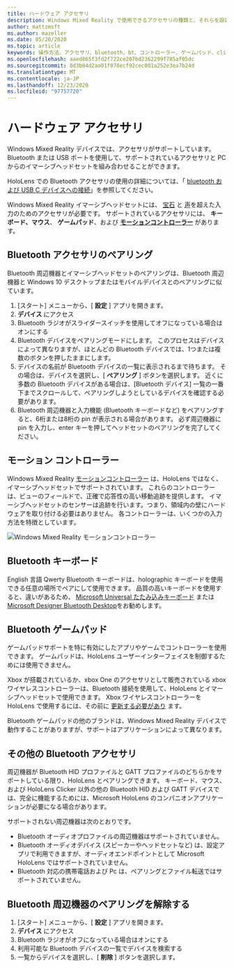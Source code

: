 ```yaml
---
title: ハードウェア アクセサリ
description: Windows Mixed Reality で使用できるアクセサリの種類と、それらを設定する方法について説明します。
author: mattzmsft
ms.author: mazeller
ms.date: 05/20/2020
ms.topic: article
keywords: 操作方法、アクセサリ、bluetooth、bt、コントローラー、ゲームパッド、clicker、xbox、ハードウェア、mixed reality ヘッドセット、windows mixed reality ヘッドセット、virtual reality ヘッドセット、モーションコントローラー
ms.openlocfilehash: aaed865f3fd2f722ce287bd2362299f785af05dc
ms.sourcegitcommit: 8d3b84d2aa01f078ecf92cec001a252e3ea7b24d
ms.translationtype: MT
ms.contentlocale: ja-JP
ms.lasthandoff: 12/23/2020
ms.locfileid: "97757720"
---
```

# <a name="hardware-accessories"></a>ハードウェア アクセサリ

Windows Mixed Reality デバイスでは、アクセサリがサポートしています。 Bluetooth または USB ポートを使用して、サポートされているアクセサリと PC からのイマーシブヘッドセットを組み合わせることができます。

HoloLens での Bluetooth アクセサリの使用の詳細については、「 [bluetooth および USB C デバイスへの接続](https://docs.microsoft.com/hololens/hololens-connect-devices)」を参照してください。

Windows Mixed Reality イマーシブヘッドセットには、 [宝石](../design/gaze-and-commit.md) と [声](../design/voice-input.md)を超えた入力のためのアクセサリが必要です。 サポートされているアクセサリには、 **キーボード、マウス**、 **ゲームパッド**、および **[モーションコントローラー](../design/motion-controllers.md)** があります。

## <a name="pairing-bluetooth-accessories"></a>Bluetooth アクセサリのペアリング

Bluetooth 周辺機器とイマーシブヘッドセットのペアリングは、Bluetooth 周辺機器と Windows 10 デスクトップまたはモバイルデバイスとのペアリングに似ています。

1. [スタート] メニューから、[ **設定** ] アプリを開きます。
2. **デバイス** にアクセス
3. Bluetooth ラジオがスライダースイッチを使用してオフになっている場合はオンにする
4. Bluetooth デバイスをペアリングモードにします。 このプロセスはデバイスによって異なりますが、ほとんどの Bluetooth デバイスでは、1つまたは複数のボタンを押したままにします。
5. デバイスの名前が Bluetooth デバイスの一覧に表示されるまで待ちます。 その場合は、デバイスを選択し、[ **ペアリング** ] ボタンを選択します。 近くに多数の Bluetooth デバイスがある場合は、[Bluetooth デバイス] 一覧の一番下までスクロールして、ペアリングしようとしているデバイスを確認する必要があります。
6. Bluetooth 周辺機器と入力機能 (Bluetooth キーボードなど) をペアリングすると、6桁または8桁の pin が表示される場合があります。 必ず周辺機器に pin を入力し、enter キーを押してヘッドセットのペアリングを完了してください。

## <a name="motion-controllers"></a>モーション コントローラー

Windows Mixed Reality [モーションコントローラー](../design/motion-controllers.md) は、HoloLens ではなく、イマーシブヘッドセットでサポートされています。 これらのコントローラーは、ビューのフィールドで、正確で応答性の高い移動追跡を提供します。 イマーシブヘッドセットのセンサーは追跡を行います。つまり、領域内の壁にハードウェアを取り付ける必要はありません。 各コントローラーは、いくつかの入力方法を特徴としています。

![Windows Mixed Reality モーションコントローラー](../design/images/winmr-ck-1080x1080-350px.jpg)

## <a name="bluetooth-keyboards"></a>Bluetooth キーボード

English 言語 Qwerty Bluetooth キーボードは、holographic キーボードを使用できる任意の場所でペアにして使用できます。 品質の高いキーボードを使用すると、違いがあるため、 [Microsoft Universal たたみ込みキーボード](https://www.microsoft.com/accessories/products/keyboards/universal-foldable-keyboard/gu5-00001) または [Microsoft Designer Bluetooth Desktop](https://www.microsoft.com/accessories/products/keyboards/designer-bluetooth-desktop/7n9-00001)をお勧めします。

## <a name="bluetooth-gamepads"></a>Bluetooth ゲームパッド

ゲームパッドサポートを特に有効にしたアプリやゲームでコントローラーを使用できます。 ゲームパッドは、HoloLens ユーザーインターフェイスを制御するためには使用できません。

Xbox が搭載されているか、xbox One のアクセサリとして販売されている xbox ワイヤレスコントローラーは、Bluetooth 接続を使用して、HoloLens とイマーシブヘッドセットで使用できます。 Xbox ワイヤレスコントローラーを HoloLens で使用するには、その前に [更新する必要があり](https://support.xbox.com/xbox-one/accessories/update-controller-for-stereo-headset-adapter) ます。

Bluetooth ゲームパッドの他のブランドは、Windows Mixed Reality デバイスで動作することがありますが、サポートはアプリケーションによって異なります。

## <a name="other-bluetooth-accessories"></a>その他の Bluetooth アクセサリ

周辺機器が Bluetooth HID プロファイルと GATT プロファイルのどちらかをサポートしている限り、HoloLens とペアリングできます。 キーボード、マウス、および HoloLens Clicker 以外の他の Bluetooth HID および GATT デバイスでは、完全に機能するためには、Microsoft HoloLens のコンパニオンアプリケーションが必要になる場合があります。

サポートされない周辺機器は次のとおりです。

* Bluetooth オーディオプロファイルの周辺機器はサポートされていません。
* Bluetooth オーディオデバイス (スピーカーやヘッドセットなど) は、設定アプリで利用できますが、オーディオエンドポイントとして Microsoft HoloLens ではサポートされていません。
* Bluetooth 対応の携帯電話および Pc は、ペアリングとファイル転送ではサポートされていません。

## <a name="unpairing-a-bluetooth-peripheral"></a>Bluetooth 周辺機器のペアリングを解除する

1. [スタート] メニューから、[ **設定** ] アプリを開きます。
2. **デバイス** にアクセス
3. Bluetooth ラジオがオフになっている場合はオンにする
4. 利用可能な Bluetooth デバイスの一覧でデバイスを検索する
5. 一覧からデバイスを選択し、[ **削除** ] ボタンを選択します。
